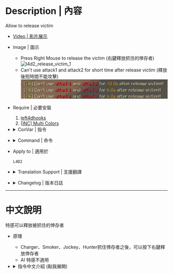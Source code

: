 # Description | 內容
Allow to release victim

* [Video | 影片展示](https://youtu.be/IzL-UIF6K-Y)

* Image | 圖示
    * Press Right Mouse to release the victim (右鍵釋放抓住的倖存者)
    <br/>![l4d2_release_victim_1](image/l4d2_release_victim_1.gif)
    * Can't use attack1 and attack2 for short time after release victim (釋放後短時間不能攻擊)
    <br/>![l4d2_release_victim_2](image/l4d2_release_victim_2.jpg)

* Require | 必要安裝
    1. [left4dhooks](https://forums.alliedmods.net/showthread.php?t=321696)
    2. [[INC] Multi Colors](https://github.com/fbef0102/L4D1_2-Plugins/releases/tag/Multi-Colors)

* <details><summary>ConVar | 指令</summary>

    * cfg\sourcemod\l4d2_release_victim.cfg
        ```php
        // Release distance
        l4d2_release_victim_distance "900.0"

        // Release height
        l4d2_release_victim_height "600.0"

        // Reset ability
        l4d2_release_victim_ability_reset "1"

        // Show effect after release
        l4d2_release_victim_effect "1"

        // After dismounting with the jockey, how long the player can not use attack1 and attack2
        l4d2_release_victim_jockey_attackdelay "6.0"

        // After dismounting with the hunter, how long the player can not use attack1 and attack2
        l4d2_release_victim_hunter_attackdelay "6.0"

        // After dismounting with the charger, how long the player can not use attack1 and attack2
        l4d2_release_victim_charger_attackdelay "6.0"

        // After dismounting with the smoker, how long the player can not use attack1 and attack2
        l4d2_release_victim_smoker_attackdelay "10.0"

        // How long can the infected player releases vitcim after pins the survivor
        l4d2_release_victim_release_delay "1.5"

        // Changes how message displays. (0: Disable, 1:In chat, 2: In Hint Box, 3: In center text)
        l4d2_release_victim_announce_type "1"
        ```
</details>

* <details><summary>Command | 命令</summary>

    None
</details>

* Apply to | 適用於
    ```
    L4D2
    ```

* <details><summary>Translation Support | 支援翻譯</summary>

    ```
    English
    繁體中文
    简体中文
    ```
</details>

* <details><summary>Changelog | 版本日誌</summary>

    ```php
    //BHaType @ 2019~2022
    //Shadowysn @ 2022
    //HarryPotter @ 2022-2024
    ```
    * v1.2h (2023-8-1)
        * Update Cvars

    * v1.1h (2023-2-6)
        * Use better way to release victim
        * Require left4dhooks
        * Fixed crash when map change

    * v1.0h (2023-4-11)
        * Translation Support
        * Add cvars, infected can't use attack1 and attack2 for short time after release victim.

    * v2.5 (2023-1-27)
        * [Shadowysn's fork](https://forums.alliedmods.net/showpost.php?p=2785929&postcount=25)
        * Remove Gamedata

    * v0.4
        * [Original Plugin by BHaType](https://forums.alliedmods.net/showthread.php?p=2676902)
</details>

- - - -
# 中文說明
特感可以釋放被抓住的倖存者

* 原理
    * Charger、Smoker、Jockey、Hunter抓住倖存者之後，可以按下右鍵釋放倖存者
    * AI 特感不適用

* <details><summary>指令中文介紹 (點我展開)</summary>

    * cfg\sourcemod\l4d2_release_victim.cfg
        ```php
        // 釋放倖存者後彈走的距離
        l4d2_release_victim_distance "900.0"

        // 釋放倖存者後彈走的高度
        l4d2_release_victim_height "600.0"

        // 為1時，釋放倖存者後，特感的能力CD重置
        l4d2_release_victim_ability_reset "1"

        // 為1時，釋放倖存者時，顯示白光特效
        l4d2_release_victim_effect "1"

        // Jockey釋放倖存者後不能攻擊的時間
        l4d2_release_victim_jockey_attackdelay "6.0"

        // Hunter釋放倖存者後不能攻擊的時間
        l4d2_release_victim_hunter_attackdelay "6.0"

        // Charger釋放倖存者後不能攻擊的時間
        l4d2_release_victim_charger_attackdelay "6.0"

        // Smoker釋放倖存者後不能攻擊的時間
        l4d2_release_victim_smoker_attackdelay "10.0"

        // 特感抓住人類後需要等待的時間才能釋放倖存者 (避免按錯鍵)
        l4d2_release_victim_release_delay "1.5"

        // 提示該如何顯示. (0: 不提示, 1: 聊天框, 2: 黑底白字框, 3: 螢幕正中間)
        l4d2_release_victim_announce_type "1"
        ```
</details>